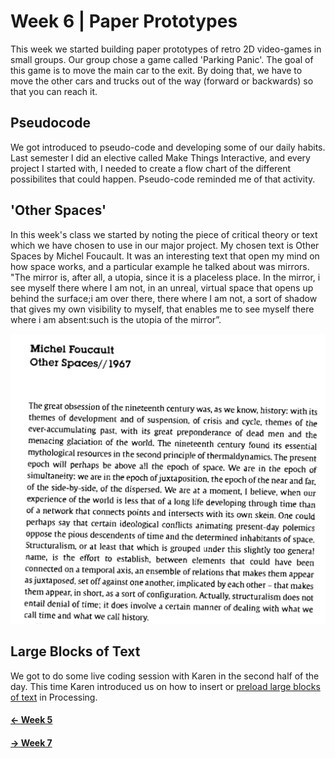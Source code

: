 # Week 6 | Paper Prototypes
This week we started building paper prototypes of retro 2D video-games in small groups. Our group chose a game called 'Parking Panic'. The goal of this game is to move the main car to the exit. By doing that, we have to move the other cars and trucks out of the way (forward or backwards) so that you can reach it. 

## Pseudocode
We got introduced to pseudo-code and developing some of our daily habits. Last semester I did an elective called Make Things Interactive, and every project I started with, I needed to create a flow chart of the different possibilites that could happen. Pseudo-code reminded me of that activity. 

## 'Other Spaces'
In this week's class we started by noting the piece of critical theory or text which we have chosen to use in our major project. My chosen text is Other Spaces by Michel Foucault. It was an interesting text that open my mind on how space works, and a particular example he talked about was mirrors.
"The mirror is, after all, a utopia, since it is a placeless place. In the mirror, i see myself there where I am not, in an unreal, virtual space that opens up behind the surface;i am over there, there where I am not, a sort of shadow that gives my own visibility to myself, that enables me to see myself there where i am absent:such is the utopia of the mirror”. 

<img src = "otherspaces.JPG">

## Large Blocks of Text
We got to do some live coding session with Karen in the second half of the day. This time Karen introduced us on how to insert or [preload large blocks of text](https://natnathania.github.io/Codewords-2020/Processing/long_text/) in Processing.


#### [<- Week 5](https://github.com/natnathania/Codewords-2020/blob/master/Week%205/readme.md)

#### [-> Week 7](https://github.com/natnathania/Codewords-2020/blob/master/Week%207/readme.md) 
